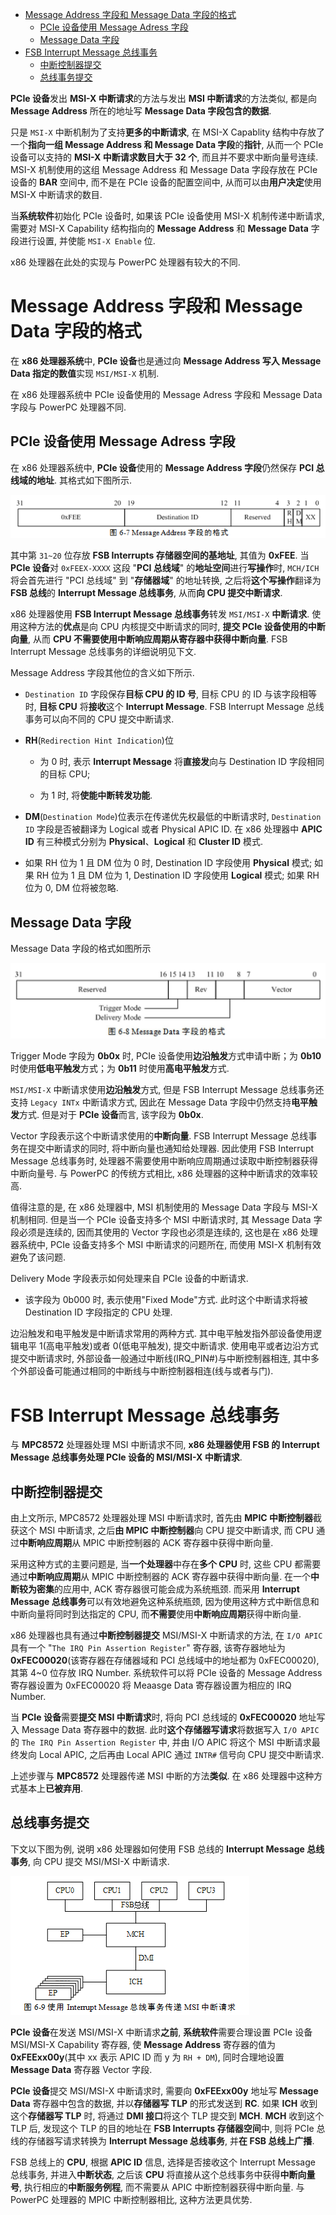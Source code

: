 
<!-- @import "[TOC]" {cmd="toc" depthFrom=1 depthTo=6 orderedList=false} -->

<!-- code_chunk_output -->

- [Message Address 字段和 Message Data 字段的格式](#message-address-字段和-message-data-字段的格式)
  - [PCIe 设备使用 Message Adress 字段](#pcie-设备使用-message-adress-字段)
  - [Message Data 字段](#message-data-字段)
- [FSB Interrupt Message 总线事务](#fsb-interrupt-message-总线事务)
  - [中断控制器提交](#中断控制器提交)
  - [总线事务提交](#总线事务提交)

<!-- /code_chunk_output -->

**PCIe 设备**发出 **MSI\-X 中断请求**的方法与发出 **MSI 中断请求**的方法类似, 都是向 **Message Address** 所在的地址写 **Message Data 字段包含的数据**.

只是 `MSI-X` 中断机制为了支持**更多的中断请求**, 在 MSI-X Capablity 结构中存放了一个**指向一组 Message Address 和 Message Data 字段**的**指针**, 从而一个 PCIe 设备可以支持的 **MSI\-X 中断请求数目大于 32 个**, 而且并不要求中断向量号连续. MSI\-X 机制使用的这组 Message Address 和 Message Data 字段存放在 PCIe 设备的 **BAR** 空间中, 而不是在 PCIe 设备的配置空间中, 从而可以由**用户决定**使用 MSI\-X 中断请求的数目.

当**系统软件**初始化 PCIe 设备时, 如果该 PCIe 设备使用 MSI\-X 机制传递中断请求, 需要对 MSI\-X Capability 结构指向的 **Message Address** 和 **Message Data** 字段进行设置, 并使能 `MSI-X Enable` 位.

x86 处理器在此处的实现与 PowerPC 处理器有较大的不同.

# Message Address 字段和 Message Data 字段的格式

在 **x86 处理器系统**中, **PCIe 设备**也是通过向 **Message Address 写入 Message Data 指定的数值**实现 `MSI/MSI-X` 机制.

在 x86 处理器系统中 PCIe 设备使用的 Message Adress 字段和 Message Data 字段与 PowerPC 处理器不同.

## PCIe 设备使用 Message Adress 字段

在 x86 处理器系统中, **PCIe 设备**使用的 **Message Address 字段**仍然保存 **PCI 总线域的地址**. 其格式如下图所示.

![config](images/7.png)

其中第 `31~20` 位存放 **FSB Interrupts 存储器空间的基地址**, 其值为 **0xFEE**. 当 **PCIe 设备**对 `0xFEEX-XXXX` 这段 "**PCI 总线域**" 的**地址空间**进行**写操作**时, `MCH/ICH` 将会首先进行 "PCI 总线域" 到 "**存储器域**" 的地址转换, 之后将**这个写操作**翻译为 **FSB 总线**的 **Interrupt Message 总线事务**, 从而**向 CPU 提交中断请求**.

x86 处理器使用 **FSB Interrupt Message 总线事务**转发 `MSI/MSI-X` **中断请求**. 使用这种方法的**优点**是向 CPU 内核提交中断请求的同时, **提交 PCIe 设备使用的中断向量**, 从而 **CPU 不需要使用中断响应周期从寄存器中获得中断向量**. FSB Interrupt Message 总线事务的详细说明见下文.

Message Address 字段其他位的含义如下所示.

- `Destination ID` 字段保存**目标 CPU 的 ID 号**, 目标 CPU 的 ID 与该字段相等时, **目标 CPU** 将**接收**这个 **Interrupt Message**. FSB Interrupt Message 总线事务可以向不同的 CPU 提交中断请求.

- **RH**(`Redirection Hint Indication`)位

  - 为 0 时, 表示 **Interrupt Message** 将**直接发**向与 Destination ID 字段相同的目标 CPU;

  - 为 1 时, 将**使能中断转发功能**.

- **DM**(`Destination Mode`)位表示在传递优先权最低的中断请求时,  `Destination ID` 字段是否被翻译为 Logical 或者 Physical APIC ID. 在 x86 处理器中 **APIC ID** 有三种模式分别为 **Physical**、**Logical** 和 **Cluster ID** 模式.

- 如果 RH 位为 1 且 DM 位为 0 时, Destination ID 字段使用 **Physical** 模式; 如果 RH 位为 1 且 DM 位为 1, Destination ID 字段使用 **Logical** 模式; 如果 RH 位为 0, DM 位将被忽略.

## Message Data 字段

Message Data 字段的格式如图所示

![2024-05-29-21-39-57.png](./images/2024-05-29-21-39-57.png)

Trigger Mode 字段为 **0b0x** 时, PCIe 设备使用**边沿触发**方式申请中断；为 **0b10** 时使用**低电平触发**方式；为 **0b11** 时使用**高电平触发**方式.

`MSI/MSI-X` 中断请求使用**边沿触发**方式, 但是 FSB Interrupt Message 总线事务还支持 `Legacy INTx` 中断请求方式, 因此在 Message Data 字段中仍然支持**电平触发**方式. 但是对于 **PCIe 设备**而言, 该字段为 **0b0x**.

Vector 字段表示这个中断请求使用的**中断向量**. FSB Interrupt Message 总线事务在提交中断请求的同时, 将中断向量也通知给处理器. 因此使用 FSB Interrupt Message 总线事务时, 处理器不需要使用中断响应周期通过读取中断控制器获得中断向量号. 与 PowerPC 的传统方式相比, x86 处理器的这种中断请求的效率较高.

值得注意的是, 在 x86 处理器中, MSI 机制使用的 Message Data 字段与 MSI-X 机制相同. 但是当一个 PCIe 设备支持多个 MSI 中断请求时, 其 Message Data 字段必须是连续的, 因而其使用的 Vector 字段也必须是连续的, 这也是在 x86 处理器系统中, PCIe 设备支持多个 MSI 中断请求的问题所在, 而使用 MSI-X 机制有效避免了该问题.

Delivery Mode 字段表示如何处理来自 PCIe 设备的中断请求.

* 该字段为 0b000 时, 表示使用"Fixed Mode"方式. 此时这个中断请求将被 Destination ID 字段指定的 CPU 处理.


边沿触发和电平触发是中断请求常用的两种方式. 其中电平触发指外部设备使用逻辑电平 1(高电平触发)或者 0(低电平触发), 提交中断请求. 使用电平或者边沿方式提交中断请求时, 外部设备一般通过中断线(IRQ_PIN#)与中断控制器相连, 其中多个外部设备可能通过相同的中断线与中断控制器相连(线与或者与门).











# FSB Interrupt Message 总线事务

与 **MPC8572** 处理器处理 MSI 中断请求不同, **x86 处理器使用 FSB 的 Interrupt Message 总线事务处理 PCIe 设备的 MSI/MSI-X 中断请求**.

## 中断控制器提交

由上文所示, MPC8572 处理器处理 MSI 中断请求时, 首先由 **MPIC 中断控制器**截获这个 MSI 中断请求, 之后**由 MPIC 中断控制器**向 CPU 提交中断请求, 而 CPU 通过**中断响应周期**从 MPIC 中断控制器的 ACK 寄存器中获得中断向量.

采用这种方式的主要问题是, 当**一个处理器**中存在**多个 CPU** 时, 这些 CPU 都需要通过**中断响应周期**从 MPIC 中断控制器的 ACK 寄存器中获得中断向量. 在一个**中断较为密集**的应用中, ACK 寄存器很可能会成为系统瓶颈. 而采用 **Interrupt Message 总线事务**可以有效地避免这种系统瓶颈, 因为使用这种方式中断信息和中断向量将同时到达指定的 CPU, 而**不需要**使用**中断响应周期**获得中断向量.

x86 处理器也具有通过**中断控制器提交** MSI/MSI-X 中断请求的方法, 在 `I/O APIC` 具有一个 "`The IRQ Pin Assertion Register`" 寄存器, 该寄存器地址为 **0xFEC00020**(该寄存器在存储器域和 PCI 总线域中的地址都为 0xFEC00020),其第 4~0 位存放 IRQ Number. 系统软件可以将 PCIe 设备的 Message Address 寄存器设置为 0xFEC00020 将 Meaasge Data 寄存器设置为相应的 IRQ Number.

当 **PCIe 设备**需要**提交 MSI 中断请求**时, 将向 PCI 总线域的 **0xFEC00020** 地址写入 Message Data 寄存器中的数据. 此时**这个存储器写请求**将数据写入 `I/O APIC` 的 `The IRQ Pin Assertion Register` 中, 并由 I/O APIC 将这个 MSI 中断请求最终发向 Local APIC, 之后再由 Local APIC 通过 `INTR#` 信号向 CPU 提交中断请求.

上述步骤与 **MPC8572** 处理器传递 MSI 中断的方法**类似**. 在 x86 处理器中这种方式基本上**已被弃用**.

## 总线事务提交

下文以下图为例, 说明 x86 处理器如何使用 FSB 总线的 **Interrupt Message 总线事务**, 向 CPU 提交 MSI/MSI-X 中断请求.

![config](images/8.png)

**PCIe 设备**在发送 MSI/MSI-X 中断请求**之前**, **系统软件**需要合理设置 PCIe 设备 MSI/MSI-X Capability 寄存器, 使 **Message Address** 寄存器的值为 **0xFEExx00y**(其中 xx 表示 APIC ID 而 y 为 `RH + DM`), 同时合理地设置 **Message Data** 寄存器 Vector 字段.

**PCIe 设备**提交 MSI/MSI-X 中断请求时, 需要向 **0xFEExx00y** 地址写 **Message Data** 寄存器中包含的数据, 并以**存储器写 TLP** 的形式发送到 **RC**. 如果 **ICH** 收到这个**存储器写 TLP** 时, 将通过 **DMI 接口**将这个 TLP 提交到 **MCH**. **MCH** 收到这个 TLP 后, 发现这个 TLP 的目的地址在 **FSB Interrupts 存储器空间**中, 则将 PCIe 总线的存储器写请求转换为 **Interrupt Message 总线事务**, 并**在 FSB 总线上广播**.

FSB 总线上的 **CPU**, 根据 **APIC ID** 信息, 选择是否接收这个 Interrupt Message 总线事务, 并进入**中断状态**, 之后该 **CPU** 将直接从这个总线事务中获得**中断向量号**, 执行相应的**中断服务例程**, 而不需要从 APIC 中断控制器获得中断向量. 与 PowerPC 处理器的 MPIC 中断控制器相比, 这种方法更具优势.

